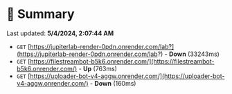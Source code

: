 # 📖 Summary
Last updated: **5/4/2024, 2:07:44 AM**

- `GET` [https://jupiterlab-render-0pdn.onrender.com/lab?](https://jupiterlab-render-0pdn.onrender.com/lab?) - **Down** (33243ms)
- `GET` [https://filestreambot-b5k6.onrender.com/](https://filestreambot-b5k6.onrender.com/) - **Up** (763ms)
- `GET` [https://uploader-bot-v4-aggw.onrender.com/](https://uploader-bot-v4-aggw.onrender.com/) - **Down** (160ms)

